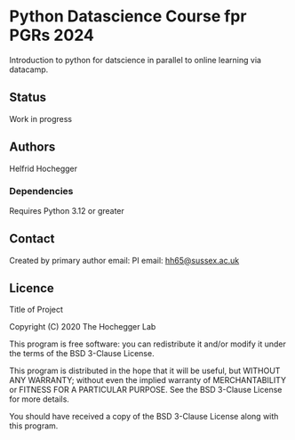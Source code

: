 # Python Datascience Course fpr PGRs 2024

Introduction to python for datscience in parallel to online learning via datacamp.

## Status

Work in progress

## Authors

Helfrid Hochegger

### Dependencies

Requires Python 3.12 or greater


## Contact

Created by primary author
email:
PI email: hh65@sussex.ac.uk

## Licence

Title of Project

Copyright (C) 2020  The Hochegger Lab

This program is free software: you can redistribute it and/or modify
it under the terms of the BSD 3-Clause License.

This program is distributed in the hope that it will be useful,
but WITHOUT ANY WARRANTY; without even the implied warranty of
MERCHANTABILITY or FITNESS FOR A PARTICULAR PURPOSE.  See the
BSD 3-Clause License for more details.

You should have received a copy of the BSD 3-Clause License
along with this program.
